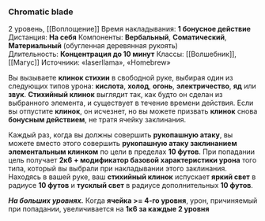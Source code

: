 ### Chromatic blade

2 уровень, [[Воплощение]]
Время накладывания: **1 бонусное действие**
Дистанция: **На себя**
Компоненты: **Вербальный**, **Соматический**, **Материальный** (обугленная деревянная рукоять)
Длительность: **Концентрация до 10 минут**
Классы: [[Волшебник]], [[Магус]]
Источники: «laserllama», «Homebrew»

Вы вызываете **клинок стихии** в свободной руке, выбирая один из следующих типов урона: **кислота**, **холод**, **огонь**, **электричество**, **яд** или **звук**. **Стихийный клинок** выглядит так, как будто он сделан из выбранного элемента, и существует в течение времени действия. Если вы отпустите **клинок**, он исчезнет, но вы можете призвать **клинок** снова **бонусным действием**, не тратя ячейку заклинания. 

Каждый раз, когда вы должны совершить **рукопашную атаку**, вы можете вместо этого совершить **рукопашную атаку заклинанием элементальным клинком** по цели в пределах **10 футов**. При попадании цель получает **2к6 + модификатор базовой характеристики урона** того типа, который вы выбрали при накладывании этого заклинания. Находясь в вашей руке, ваш **стихийный клинок** испускает **яркий свет** в радиусе **10 футов** и **тусклый свет** в радиусе дополнительных **10 футов**.

**_На больших уровнях._** Когда **ячейка >= 4-го уровня**, урон, причиняемый при попадании, увеличивается на **1к6 за каждые 2 уровня**